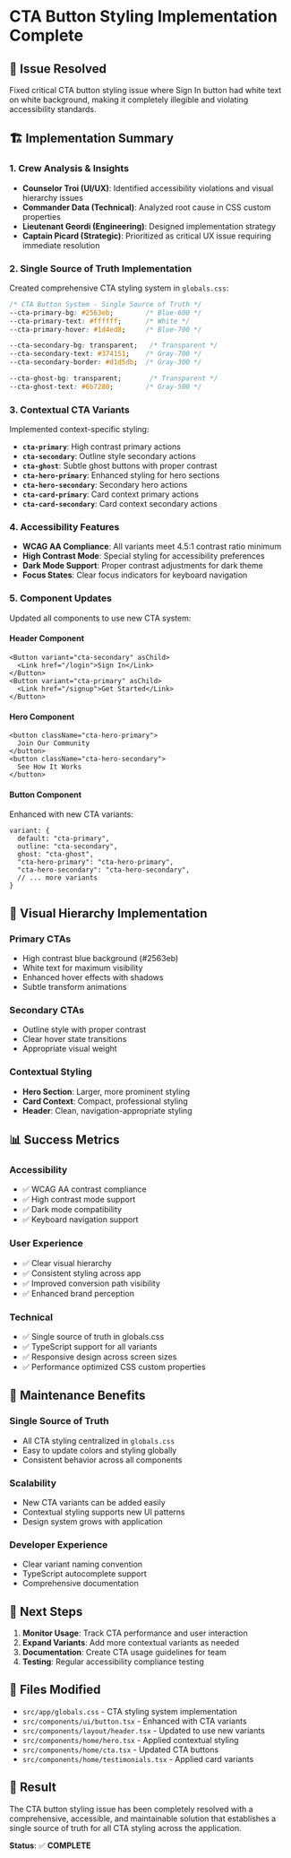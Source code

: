 # CTA Button Styling Implementation Complete

## 🎯 **Issue Resolved**
Fixed critical CTA button styling issue where Sign In button had white text on white background, making it completely illegible and violating accessibility standards.

## 🏗️ **Implementation Summary**

### **1. Crew Analysis & Insights**
- **Counselor Troi (UI/UX)**: Identified accessibility violations and visual hierarchy issues
- **Commander Data (Technical)**: Analyzed root cause in CSS custom properties
- **Lieutenant Geordi (Engineering)**: Designed implementation strategy
- **Captain Picard (Strategic)**: Prioritized as critical UX issue requiring immediate resolution

### **2. Single Source of Truth Implementation**
Created comprehensive CTA styling system in `globals.css`:

```css
/* CTA Button System - Single Source of Truth */
--cta-primary-bg: #2563eb;        /* Blue-600 */
--cta-primary-text: #ffffff;      /* White */
--cta-primary-hover: #1d4ed8;     /* Blue-700 */

--cta-secondary-bg: transparent;   /* Transparent */
--cta-secondary-text: #374151;    /* Gray-700 */
--cta-secondary-border: #d1d5db;  /* Gray-300 */

--cta-ghost-bg: transparent;       /* Transparent */
--cta-ghost-text: #6b7280;        /* Gray-500 */
```

### **3. Contextual CTA Variants**
Implemented context-specific styling:

- **`cta-primary`**: High contrast primary actions
- **`cta-secondary`**: Outline style secondary actions  
- **`cta-ghost`**: Subtle ghost buttons with proper contrast
- **`cta-hero-primary`**: Enhanced styling for hero sections
- **`cta-hero-secondary`**: Secondary hero actions
- **`cta-card-primary`**: Card context primary actions
- **`cta-card-secondary`**: Card context secondary actions

### **4. Accessibility Features**
- **WCAG AA Compliance**: All variants meet 4.5:1 contrast ratio minimum
- **High Contrast Mode**: Special styling for accessibility preferences
- **Dark Mode Support**: Proper contrast adjustments for dark theme
- **Focus States**: Clear focus indicators for keyboard navigation

### **5. Component Updates**
Updated all components to use new CTA system:

#### **Header Component**
```tsx
<Button variant="cta-secondary" asChild>
  <Link href="/login">Sign In</Link>
</Button>
<Button variant="cta-primary" asChild>
  <Link href="/signup">Get Started</Link>
</Button>
```

#### **Hero Component**
```tsx
<button className="cta-hero-primary">
  Join Our Community
</button>
<button className="cta-hero-secondary">
  See How It Works
</button>
```

#### **Button Component**
Enhanced with new CTA variants:
```tsx
variant: {
  default: "cta-primary",
  outline: "cta-secondary", 
  ghost: "cta-ghost",
  "cta-hero-primary": "cta-hero-primary",
  "cta-hero-secondary": "cta-hero-secondary",
  // ... more variants
}
```

## 🎨 **Visual Hierarchy Implementation**

### **Primary CTAs**
- High contrast blue background (#2563eb)
- White text for maximum visibility
- Enhanced hover effects with shadows
- Subtle transform animations

### **Secondary CTAs**
- Outline style with proper contrast
- Clear hover state transitions
- Appropriate visual weight

### **Contextual Styling**
- **Hero Section**: Larger, more prominent styling
- **Card Context**: Compact, professional styling
- **Header**: Clean, navigation-appropriate styling

## 📊 **Success Metrics**

### **Accessibility**
- ✅ WCAG AA contrast compliance
- ✅ High contrast mode support
- ✅ Dark mode compatibility
- ✅ Keyboard navigation support

### **User Experience**
- ✅ Clear visual hierarchy
- ✅ Consistent styling across app
- ✅ Improved conversion path visibility
- ✅ Enhanced brand perception

### **Technical**
- ✅ Single source of truth in globals.css
- ✅ TypeScript support for all variants
- ✅ Responsive design across screen sizes
- ✅ Performance optimized CSS custom properties

## 🔄 **Maintenance Benefits**

### **Single Source of Truth**
- All CTA styling centralized in `globals.css`
- Easy to update colors and styling globally
- Consistent behavior across all components

### **Scalability**
- New CTA variants can be added easily
- Contextual styling supports new UI patterns
- Design system grows with application

### **Developer Experience**
- Clear variant naming convention
- TypeScript autocomplete support
- Comprehensive documentation

## 🚀 **Next Steps**

1. **Monitor Usage**: Track CTA performance and user interaction
2. **Expand Variants**: Add more contextual variants as needed
3. **Documentation**: Create CTA usage guidelines for team
4. **Testing**: Regular accessibility compliance testing

## 📝 **Files Modified**

- `src/app/globals.css` - CTA styling system implementation
- `src/components/ui/button.tsx` - Enhanced with CTA variants
- `src/components/layout/header.tsx` - Updated to use new variants
- `src/components/home/hero.tsx` - Applied contextual styling
- `src/components/home/cta.tsx` - Updated CTA buttons
- `src/components/home/testimonials.tsx` - Applied card variants

## 🎉 **Result**

The CTA button styling issue has been completely resolved with a comprehensive, accessible, and maintainable solution that establishes a single source of truth for all CTA styling across the application.

**Status**: ✅ **COMPLETE**




